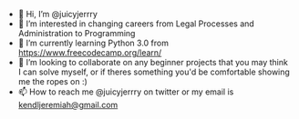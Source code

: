 - 👋 Hi, I’m @juicyjerrry
- 👀 I’m interested in changing careers from Legal Processes and Administration to Programming
- 🌱 I’m currently learning Python 3.0 from https://www.freecodecamp.org/learn/
- 💞️ I’m looking to collaborate on any beginner projects that you may think I can solve myself, or if theres something you'd be comfortable showing me the ropes on :)
- 📫 How to reach me @juicyjerrry on twitter or my email is kendljeremiah@gmail.com

<!---
juicyjerrry/juicyjerrry is a ✨ special ✨ repository because its `README.md` (this file) appears on your GitHub profile.
You can click the Preview link to take a look at your changes.
--->
